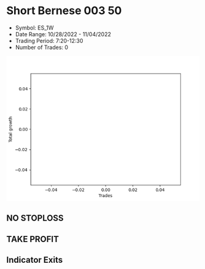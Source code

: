 # Short Bernese 003 50 
- Symbol: ES_1W
- Date Range: 10/28/2022 - 11/04/2022
- Trading Period: 7:20-12:30
- Number of Trades: 0

![Plot](ShortBernese00350ES_1W.png)
## NO STOPLOSS










## TAKE PROFIT






## Indicator Exits


